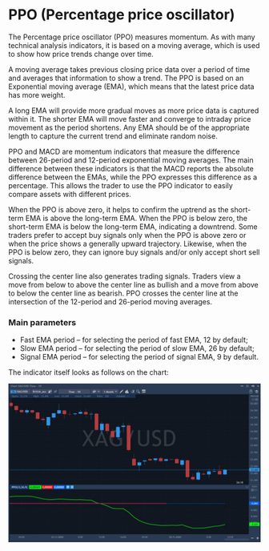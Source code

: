 # PPO \(Percentage price oscillator\)

The Percentage price oscillator \(PPO\) measures momentum. As with many technical analysis indicators, it is based on a moving average, which is used to show how price trends change over time.

A moving average takes previous closing price data over a period of time and averages that information to show a trend. The PPO is based on an Exponential moving average \(EMA\), which means that the latest price data has more weight.

A long EMA will provide more gradual moves as more price data is captured within it. The shorter EMA will move faster and converge to intraday price movement as the period shortens. Any EMA should be of the appropriate length to capture the current trend and eliminate random noise.

PPO and MACD are momentum indicators that measure the difference between 26-period and 12-period exponential moving averages. The main difference between these indicators is that the MACD reports the absolute difference between the EMAs, while the PPO expresses this difference as a percentage. This allows the trader to use the PPO indicator to easily compare assets with different prices.

When the PPO is above zero, it helps to confirm the uptrend as the short-term EMA is above the long-term EMA. When the PPO is below zero, the short-term EMA is below the long-term EMA, indicating a downtrend. Some traders prefer to accept buy signals only when the PPO is above zero or when the price shows a generally upward trajectory. Likewise, when the PPO is below zero, they can ignore buy signals and/or only accept short sell signals.

Crossing the center line also generates trading signals. Traders view a move from below to above the center line as bullish and a move from above to below the center line as bearish. PPO crosses the center line at the intersection of the 12-period and 26-period moving averages.

### Main parameters

* Fast EMA period – for selecting the period of fast EMA, 12 by default;
* Slow EMA period – for selecting the period of slow EMA, 26 by default;
* Signal EMA period – for selecting the period of signal EMA, 9 by default.

The indicator itself looks as follows on the chart:

![](../../../../.gitbook/assets/screenshot_1%20%2823%29.jpg)

